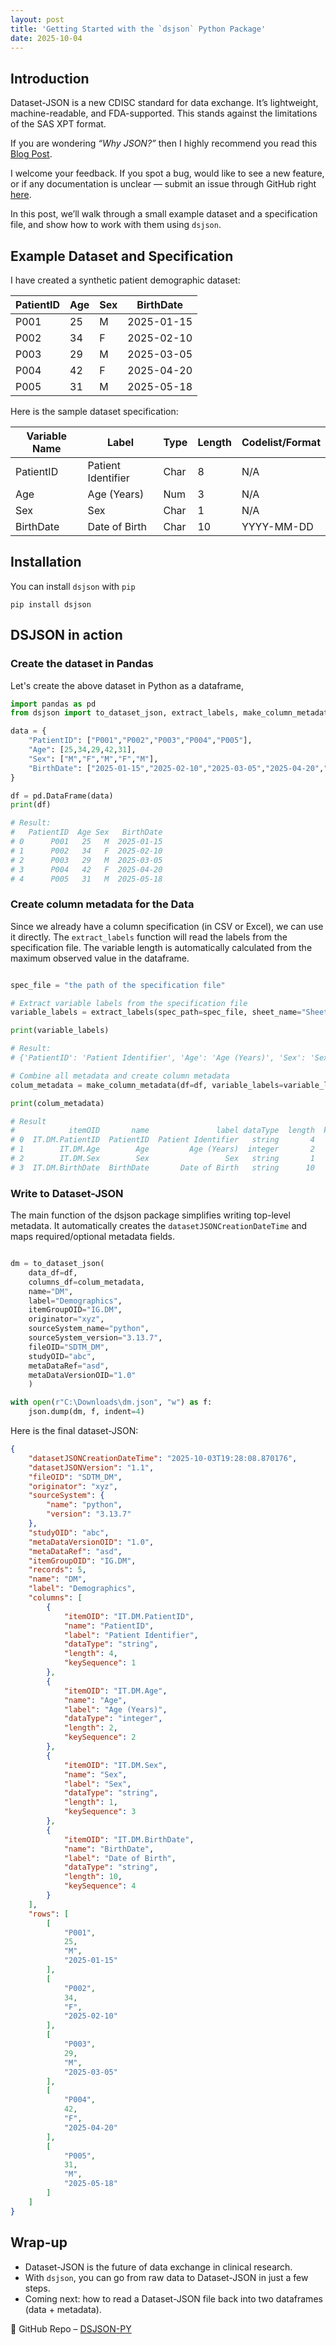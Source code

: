 ```yaml
---
layout: post
title: 'Getting Started with the `dsjson` Python Package'
date: 2025-10-04
---
```


## Introduction
Dataset-JSON is a new CDISC standard for data exchange. It’s lightweight, machine-readable, and FDA-supported. This stands against the limitations of the SAS XPT format.  

If you are wondering *“Why JSON?”* then I highly recommend you read this [Blog Post](https://trinathp.wixsite.com/trinath-panda-24/post/dataset-json-the-future-of-clinical-data-exchange).  

I welcome your feedback. If you spot a bug, would like to see a new feature, or if any documentation is unclear — submit an issue through GitHub right [here](https://github.com/trinath-p/DSJSON-PY/issues).  

In this post, we’ll walk through a small example dataset and a specification file, and show how to work with them using `dsjson`.  

## Example Dataset and Specification
I have created a synthetic patient demographic dataset: 

| PatientID	| Age |	Sex | BirthDate |
|-----------|-----|-----|-----------|
| P001 | 25 | M | 2025-01-15 |
| P002 | 34 | F | 2025-02-10 |
| P003 | 29 | M | 2025-03-05 |
| P004 | 42 | F | 2025-04-20 |
| P005 | 31 | M | 2025-05-18 |

Here is the sample dataset specification:  

| Variable Name | Label | Type | Length | Codelist/Format |
|---------------|-------|------|--------|-----------------|
| PatientID | Patient Identifier | Char | 8 | N/A |
| Age | Age (Years) | Num | 3 | N/A |
| Sex | Sex |Char | 1 | N/A |
| BirthDate | Date of Birth | Char | 10 | YYYY-MM-DD |


## Installation

You can install `dsjson` with `pip`

``` terminal
pip install dsjson
```


## DSJSON in action

### Create the dataset in Pandas

Let's create the above dataset in Python as a dataframe,

``` python
import pandas as pd
from dsjson import to_dataset_json, extract_labels, make_column_metadata

data = {
    "PatientID": ["P001","P002","P003","P004","P005"],
    "Age": [25,34,29,42,31],
    "Sex": ["M","F","M","F","M"],
    "BirthDate": ["2025-01-15","2025-02-10","2025-03-05","2025-04-20","2025-05-18"]
}

df = pd.DataFrame(data)
print(df)

# Result:
#   PatientID  Age Sex   BirthDate
# 0      P001   25   M  2025-01-15
# 1      P002   34   F  2025-02-10
# 2      P003   29   M  2025-03-05
# 3      P004   42   F  2025-04-20
# 4      P005   31   M  2025-05-18
```

### Create column metadata for the Data

Since we already have a column specification (in CSV or Excel), we can use it directly.
The `extract_labels` function will read the labels from the specification file.
The variable length is automatically calculated from the maximum observed value in the dataframe.

``` python

spec_file = "the path of the specification file"

# Extract variable labels from the specification file 
variable_labels = extract_labels(spec_path=spec_file, sheet_name="Sheet1", variable_name_col="Variable Name", variable_label_col="Label")

print(variable_labels)

# Result:
# {'PatientID': 'Patient Identifier', 'Age': 'Age (Years)', 'Sex': 'Sex', 'BirthDate': 'Date of Birth'}

# Combine all metadata and create column metadata
colum_metadata = make_column_metadata(df=df, variable_labels=variable_labels, domain="DM")

print(colum_metadata)

# Result
#            itemOID       name               label dataType  length  keySequence
# 0  IT.DM.PatientID  PatientID  Patient Identifier   string       4            1
# 1        IT.DM.Age        Age         Age (Years)  integer       2            2
# 2        IT.DM.Sex        Sex                 Sex   string       1            3
# 3  IT.DM.BirthDate  BirthDate       Date of Birth   string      10            4
```

### Write to Dataset-JSON

The main function of the dsjson package simplifies writing top-level metadata.
It automatically creates the `datasetJSONCreationDateTime` and maps required/optional metadata fields.

``` python

dm = to_dataset_json(
    data_df=df,
    columns_df=colum_metadata,
    name="DM",
    label="Demographics",
    itemGroupOID="IG.DM",
    originator="xyz",
    sourceSystem_name="python",
    sourceSystem_version="3.13.7",
    fileOID="SDTM_DM",
    studyOID="abc",
    metaDataRef="asd",
    metaDataVersionOID="1.0"
    )

with open(r"C:\Downloads\dm.json", "w") as f:
    json.dump(dm, f, indent=4)

```

Here is the final dataset-JSON:
``` json
{
    "datasetJSONCreationDateTime": "2025-10-03T19:28:08.870176",
    "datasetJSONVersion": "1.1",
    "fileOID": "SDTM_DM",
    "originator": "xyz",
    "sourceSystem": {
        "name": "python",
        "version": "3.13.7"
    },
    "studyOID": "abc",
    "metaDataVersionOID": "1.0",
    "metaDataRef": "asd",
    "itemGroupOID": "IG.DM",
    "records": 5,
    "name": "DM",
    "label": "Demographics",
    "columns": [
        {
            "itemOID": "IT.DM.PatientID",
            "name": "PatientID",
            "label": "Patient Identifier",
            "dataType": "string",
            "length": 4,
            "keySequence": 1
        },
        {
            "itemOID": "IT.DM.Age",
            "name": "Age",
            "label": "Age (Years)",
            "dataType": "integer",
            "length": 2,
            "keySequence": 2
        },
        {
            "itemOID": "IT.DM.Sex",
            "name": "Sex",
            "label": "Sex",
            "dataType": "string",
            "length": 1,
            "keySequence": 3
        },
        {
            "itemOID": "IT.DM.BirthDate",
            "name": "BirthDate",
            "label": "Date of Birth",
            "dataType": "string",
            "length": 10,
            "keySequence": 4
        }
    ],
    "rows": [
        [
            "P001",
            25,
            "M",
            "2025-01-15"
        ],
        [
            "P002",
            34,
            "F",
            "2025-02-10"
        ],
        [
            "P003",
            29,
            "M",
            "2025-03-05"
        ],
        [
            "P004",
            42,
            "F",
            "2025-04-20"
        ],
        [
            "P005",
            31,
            "M",
            "2025-05-18"
        ]
    ]
}
```

## Wrap-up

* Dataset-JSON is the future of data exchange in clinical research.
* With `dsjson`, you can go from raw data to Dataset-JSON in just a few steps.
* Coming next: how to read a Dataset-JSON file back into two dataframes (data + metadata).

🔗 GitHub Repo – [DSJSON-PY](https://github.com/trinath-p/DSJSON-PY.git)



